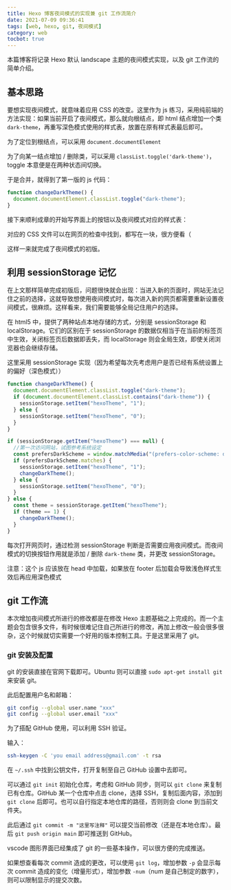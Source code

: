 ```yaml
---
title: Hexo 博客夜间模式的实现兼 git 工作流简介
date: 2021-07-09 09:36:41
tags: [web, hexo, git, 夜间模式]
category: web
tocbot: true
---
```


本篇博客将记录 Hexo 默认 landscape 主题的夜间模式实现，以及 git 工作流的简单介绍。

## 基本思路

要想实现夜间模式，就意味着应用 CSS 的改变。这里作为 js 练习，采用纯前端的方法实现：如果当前开启了夜间模式，那么就向根结点，即 html 结点增加一个类 `dark-theme`，再重写深色模式使用的样式表，放置在原有样式表最后即可。

<!-- more -->

为了定位到根结点，可以采用 `document.documentElement`

为了向某一结点增加 / 删除类，可以采用 `classList.toggle('dark-theme')`，toggle 本意便是在两种状态间切换。

于是合并，就得到了第一版的 js 代码：

```javascript
function changeDarkTheme() {
  document.documentElement.classList.toggle("dark-theme");
}
```

接下来顺利成章的开始写界面上的按钮以及夜间模式对应的样式表：

对应的 CSS 文件可以在网页的检查中找到，都写在一块，很方便看（

这样一来就完成了夜间模式的初版。

## 利用 sessionStorage 记忆

在上文那样简单完成初版后，问题很快就会出现：当进入新的页面时，网站无法记住之前的选择，这就导致想使用夜间模式时，每次进入新的网页都需要重新设置夜间模式，很麻烦。这样看来，我们需要能够全局记住用户的选择。

在 html5 中，提供了两种站点本地存储的方式，分别是 sessionStorage 和 localStorage。它们的区别在于 sessionStorage 的数据仅相当于在当前的标签页中生效，关闭标签页后数据即丢失，而 localStorage 则会全局生效，即使关闭浏览器也会继续存储。

这里采用 sessionStorage 实现（因为希望每次先考虑用户是否已经有系统设置上的偏好（深色模式））

```javascript
function changeDarkTheme() {
  document.documentElement.classList.toggle("dark-theme");
  if (document.documentElement.classList.contains("dark-theme")) {
    sessionStorage.setItem("hexoTheme", "1");
  } else {
    sessionStorage.setItem("hexoTheme", "0");
  }
}

if (sessionStorage.getItem("hexoTheme") === null) {
  //第一次访问网站，试图参考系统设定
  const prefersDarkScheme = window.matchMedia("(prefers-color-scheme: dark)");
  if (prefersDarkScheme.matches) {
    sessionStorage.setItem("hexoTheme", "1");
    changeDarkTheme();
  } else {
    sessionStorage.setItem("hexoTheme", "0");
  }
} else {
  const theme = sessionStorage.getItem("hexoTheme");
  if (theme == 1) {
    changeDarkTheme();
  }
}
```

每次打开网页时，通过检测 sessionStorage 判断是否需要应用夜间模式。而夜间模式的切换按钮作用就是添加 / 删除 `dark-theme` 类，并更改 sessionStorage。

<p class="tip info"> 注意：这个 js 应该放在 head 中加载，如果放在 footer 后加载会导致浅色样式生效后再应用深色模式 </p>

## git 工作流

本次增加夜间模式所进行的修改都是在修改 Hexo 主题基础之上完成的。而一个主题会包含很多文件，有时候很难记住自己所进行的修改，再加上修改一般会很多很杂，这个时候就切实需要一个好用的版本控制工具。于是这里采用了 git。

### git 安装及配置

git 的安装直接在官网下载即可。Ubuntu 则可以直接 `sudo apt-get install git` 来安装 git。

此后配置用户名和邮箱：

```bash
git config --global user.name "xxx"
git config --global user.email "xxx"
```

为了搭配 GitHub 使用，可以利用 SSH 验证。

输入：

```bash
ssh-keygen -C 'you email address@gmail.com' -t rsa
```

在 `~/.ssh` 中找到公钥文件，打开复制至自己 GitHub 设置中去即可。

可以通过 `git init` 初始化仓库，考虑和 GitHub 同步，则可以 `git clone` 来复制已有仓库。GitHub 某一个仓库中点击 clone，选择 SSH，复制后面内容，添加到 `git clone` 后即可。也可以自行指定本地仓库的路径，否则则会 clone 到当前文件夹。

此后通过 `git commit -m "这里写注释"` 可以提交当前修改（还是在本地仓库）。最后 `git push origin main` 即可推送到 GitHub。

vscode 图形界面已经集成了 git 的一些基本操作，可以很方便的完成推送。

如果想查看每次 commit 造成的更改，可以使用 `git log`，增加参数 `-p` 会显示每次 commit 造成的变化（增量形式），增加参数 `-num`（num 是自己制定的数字），则可以限制显示的提交次数。

